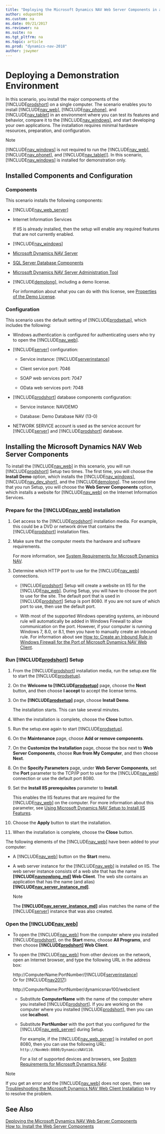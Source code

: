 ```yaml
---
title: "Deploying the Microsoft Dynamics NAV Web Server Components in a Demonstration Environment"
author: edupont04
ms.custom: na
ms.date: 09/21/2017
ms.reviewer: na
ms.suite: na
ms.tgt_pltfrm: na
ms.topic: article
ms.prod: "dynamics-nav-2018"
author: jswymer
---
```

# Deploying a Demonstration Environment
In this scenario, you install the major components of the [!INCLUDE[prodshort](../developer/includes/prodshort.md)] on a single computer. The scenario enables you to install [!INCLUDE[nav_web](../developer/includes/nav_web_md.md)], [!INCLUDE[nav_phone](../developer/includes/nav_phone_md.md)], and [!INCLUDE[nav_tablet](../developer/includes/nav_tablet_md.md)] in an environment where you can test its features and behavior, compare it to the [!INCLUDE[nav_windows](../developer/includes/nav_windows_md.md)], and start developing your own applications. The installation requires minimal hardware resources, preparation, and configuration.  

> [!NOTE]  
>  [!INCLUDE[nav_windows](../developer/includes/nav_windows_md.md)] is not required to run the [!INCLUDE[nav_web](../developer/includes/nav_web_md.md)], [!INCLUDE[nav_phonet](../developer/includes/nav_phone_md.md)], and [!INCLUDE[nav_tablet](../developer/includes/nav_tablet_md.md)]]. In this scenario, [!INCLUDE[nav_windows](../developer/includes/nav_windows_md.md)] is installed for demonstration only.  

## Installed Components and Configuration  

### Components  
 This scenario installs the following components:  

-   [!INCLUDE[nav_web_server](../developer/includes/nav_web_server_md.md)]  

-   Internet Information Services

    If IIS is already installed, then the setup will enable any required features that are not currently enabled.

-   [!INCLUDE[nav_windows](../developer/includes/nav_windows_md.md)]  

-   [Microsoft Dynamics NAV Server](Microsoft-Dynamics-NAV-Server.md)  

-   [SQL Server Database Components](SQL-Server-Database-Components.md)  

-   [Microsoft Dynamics NAV Server Administration Tool](Microsoft-Dynamics-NAV-Server-Administration-Tool.md)  

-   [!INCLUDE[demolong](../developer/includes/demolong_md.md)], including a demo license.  

     For information about what you can do with this license, see [Properties of the Demo License](Properties-of-the-Demo-License.md).  

### Configuration  
This scenario uses the default setting of [!INCLUDE[prodsetup](../developer/includes/prodsetup.md)], which includes the following:  

-   Windows authentication is configured for authenticating users who try to open the [!INCLUDE[nav_web](../developer/includes/nav_web_md.md)].  

-   [!INCLUDE[server](../developer/includes/server.md)] configuration:  

    -   Service instance: [!INCLUDE[serverinstance](../developer/includes/serverinstance.md)]  

    -   Client service port: 7046  

    -   SOAP web services port: 7047  

    -   OData web services port: 7048  

-   [!INCLUDE[prodshort](../developer/includes/prodshort.md)] database components configuration:  

    -   Service instance: NAVDEMO  

    -   Database: Demo Database NAV \(13-0\)  

-   NETWORK SERVICE account is used as the service account for [!INCLUDE[server](../developer/includes/server.md)] and [!INCLUDE[prodshort](../developer/includes/prodshort.md)] database.  

## Installing the Microsoft Dynamics NAV Web Server Components  
 To install the [!INCLUDE[nav_web](../developer/includes/nav_web_md.md)] in this scenario, you will run [!INCLUDE[prodshort](../developer/includes/prodshort.md)] Setup two times. The first time, you will choose the **Install Demo** option, which installs the [!INCLUDE[nav_windows](../developer/includes/nav_windows_md.md)], [!INCLUDE[nav_dev_short](../developer/includes/nav_dev_short_md.md)], and the [!INCLUDE[demolong](../developer/includes/demolong_md.md)]. The second time that you run Setup, you will choose the **Web Server Components** option, which installs a website for [!INCLUDE[nav_web](../developer/includes/nav_web_md.md)] on the Internet Information Services.  

### Prepare for the [!INCLUDE[nav_web](../developer/includes/nav_web_md.md)] installation  

1.  Get access to the [!INCLUDE[prodshort](../developer/includes/prodshort.md)] installation media. For example, this could be a DVD or network drive that contains the [!INCLUDE[prodshort](../developer/includes/prodshort.md)] installation files.  

2.  Make sure that the computer meets the hardware and software requirements.  

    For more information, see [System Requirements for Microsoft Dynamics NAV](System-Requirements-for-Microsoft-Dynamics-NAV.md).  


4.  Determine which HTTP port to use for the [!INCLUDE[nav_web](../developer/includes/nav_web_md.md)] connections. 

    -   [!INCLUDE[prodshort](../developer/includes/prodshort.md)] Setup will create a website on IIS for the [!INCLUDE[nav_web](../developer/includes/nav_web_md.md)]. During Setup, you will have to choose the port to use for the site. The default port that is used in [!INCLUDE[prodshort](../developer/includes/prodshort.md)] Setup is port 8080. If you are not sure of which port to use, then use the default port. 

    -    With most of the supported Windows operating systems, an inbound rule will automatically be added in Windows Firewall to allow communication on the port. However, if your computer is running Windows 7, 8.0, or 8.1, then you have to manually create an inbound rule. For information about see [How to: Create an Inbound Rule in Windows Firewall for the Port of Microsoft Dynamics NAV Web Client](How-to--Create-an-Inbound-Rule-in-Windows-Firewall-for-the-Port-of-Microsoft-Dynamics-NAV-Web-Client.md).  


### Run [!INCLUDE[prodshort](../developer/includes/prodshort.md)] Setup  

1.  From the [!INCLUDE[prodshort](../developer/includes/prodshort.md)] installation media, run the setup.exe file to start the [!INCLUDE[prodsetup](../developer/includes/prodsetup.md)].  

2.  On the **Welcome to [!INCLUDE[prodsetup](../developer/includes/prodsetup.md)]** page, choose the **Next** button, and then choose **I accept** to accept the license terms.  

3.  On the **[!INCLUDE[prodsetup](../developer/includes/prodsetup.md)]** page, choose **Install Demo**.  

     The installation starts. This can take several minutes.  

4.  When the installation is complete, choose the **Close** button.  

5.  Run the setup.exe again to start  [!INCLUDE[prodsetup](../developer/includes/prodsetup.md)].  

6.  On the **Maintenance** page, choose **Add or remove components**.  

7.  On the **Customize the Installation** page, choose the box next to **Web Server Components**, choose **Run from My Computer**, and then choose **Next**.  

8.  On the **Specify Parameters** page, under **Web Server Components**, set the **Port** parameter to the TCP/IP port to use for the [!INCLUDE[nav_web](../developer/includes/nav_web_md.md)] connection or use the default port 8080.  

9. Set the **Install IIS prerequisites** parameter to **Install**.  

     This enables the IIS features that are required for the [!INCLUDE[nav_web](../developer/includes/nav_web_md.md)] on the computer. For more information about this parameter, see [Using Microsoft Dynamics NAV Setup to Install IIS Features](Using-Microsoft-Dynamics-NAV-Setup-to-Install-IIS-Features.md).  
10. Choose the **Apply** button to start the installation.  
  

11. When the installation is complete, choose the **Close** button.  

 The following elements of the [!INCLUDE[nav_web](../developer/includes/nav_web_md.md)] have been added to your computer:  

-   A [!INCLUDE[nav_web](../developer/includes/nav_web_md.md)] button on the **Start** menu.  

-   A web server instance for the [!INCLUDE[nav_web](../developer/includes/nav_web_md.md)] is installed on IIS. The web server instance consists of a web site that has the name **[!INCLUDE[navnowlong_md](../developer/includes/navnowlong_md.md)] Web Client**. The web site contains an application that has the name (and alias) **[!INCLUDE[nav_server_instance_md](../developer/includes/nav_server_instance_md.md)]**.  

    > [!NOTE]  
    >  The **[!INCLUDE[nav_server_instance_md](../developer/includes/nav_server_instance_md.md)]** alias matches the name of the [!INCLUDE[server](../developer/includes/server.md)] instance that was also created.  

### Open the [!INCLUDE[nav_web](../developer/includes/nav_web_md.md)]  

-   To open the [!INCLUDE[nav_web](../developer/includes/nav_web_md.md)] from the computer where you installed [!INCLUDE[prodshort](../developer/includes/prodshort.md)], on the **Start** menu, choose **All Programs**, and then choose **[!INCLUDE[prodshort](../developer/includes/prodshort.md)] Web Client**.  

-   To open the [!INCLUDE[nav_web](../developer/includes/nav_web_md.md)] from other devices on the network, open an Internet browser, and type the following URL in the address box:  

    http://ComputerName:PortNumber/[!INCLUDE[serverinstance](../developer/includes/serverinstance.md)]  
    Or for [!INCLUDE[nav2017](../developer/includes/nav2017.md)]:
    
    http://ComputerName:PortNumber/dynamicsnav100/webclient

    -   Substitute **ComputerName** with the name of the computer where you installed [!INCLUDE[prodshort](../developer/includes/prodshort.md)]. If you are working on the computer where you installed [!INCLUDE[prodshort](../developer/includes/prodshort.md)], then you can use **localhost**.  

    -   Substitute **PortNumber** with the port that you configured for the [!INCLUDE[nav_web_server](../developer/includes/nav_web_server_md.md)] during Setup.  

        For example, if the [!INCLUDE[nav_web_server](../developer/includes/nav_web_server_md.md)] is installed on port 8080, then you can use the following URL: `http://NavWeb:8080/DynamicsNAV110`. 

        For a list of supported devices and browsers, see [System Requirements for Microsoft Dynamics NAV](System-Requirements-for-Microsoft-Dynamics-NAV.md).  

> [!NOTE]  
>  If you get an error and the [!INCLUDE[nav_web](../developer/includes/nav_web_md.md)] does not open, then see [Troubleshooting the Microsoft Dynamics NAV Web Client Installation](Troubleshooting-the-Microsoft-Dynamics-NAV-Web-Client-Installation.md) to try to resolve the problem.  

## See Also  
 [Deploying the Microsoft Dynamics NAV Web Server Components](Deploying-the-Microsoft-Dynamics-NAV-Web-Server-Components.md)   
 [How to: Install the Web Server Components](How-to--Install-the-Web-Server-Components.md)
